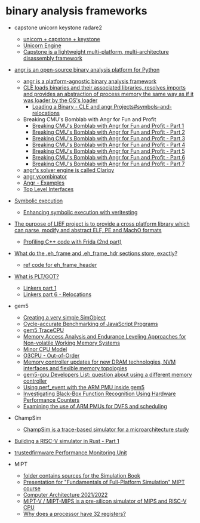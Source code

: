 # binary analysis frameworks

+ capstone unicorn keystone radare2
    + [unicorn + capstone + keystone](https://www.xandora.io/opensource)
    + [Unicorn Engine](https://github.com/unicorn-engine/unicorn)
    + [Capstone is a lightweight multi-platform, multi-architecture disassembly framework](https://www.capstone-engine.org/)

+ [angr is an open-source binary analysis platform for Python](https://angr.io)
    + [angr is a platform-agnostic binary analysis framework](https://github.com/angr/angr)
    + [CLE loads binaries and their associated libraries, resolves imports and provides an abstraction of process memory the same way as if it was loader by the OS's loader](https://github.com/angr/cle)
        + [Loading a Binary - CLE and angr Projects#symbols-and-relocations](https://github.com/angr/angr-doc/blob/master/docs/loading.md#symbols-and-relocations)
    + Breaking CMU's Bomblab with Angr for Fun and Profit
        + [Breaking CMU's Bomblab with Angr for Fun and Profit - Part 1](https://fanpu.io/2020/07/30/breaking-cmu-bomblab-with-angr-for-fun-and-profit-part-1/)
        + [Breaking CMU's Bomblab with Angr for Fun and Profit - Part 2](https://fanpu.io/2020/07/31/breaking-cmu-bomblab-with-angr-for-fun-and-profit-part-2/)
        + [Breaking CMU's Bomblab with Angr for Fun and Profit - Part 3](https://fanpu.io/2020/08/01/breaking-cmu-bomblab-with-angr-for-fun-and-profit-part-3/)
        + [Breaking CMU's Bomblab with Angr for Fun and Profit - Part 4](https://fanpu.io/2020/08/02/breaking-cmu-bomblab-with-angr-for-fun-and-profit-part-4/)
        + [Breaking CMU's Bomblab with Angr for Fun and Profit - Part 5](https://fanpu.io/2020/08/02/breaking-cmu-bomblab-with-angr-for-fun-and-profit-part-5/)
        + [Breaking CMU's Bomblab with Angr for Fun and Profit - Part 6](https://fanpu.io/2020/08/02/breaking-cmu-bomblab-with-angr-for-fun-and-profit-part-6/)
        + [Breaking CMU's Bomblab with Angr for Fun and Profit - Part 7](https://fanpu.io/2020/08/02/breaking-cmu-bomblab-with-angr-for-fun-and-profit-part-7/)
    + [angr's solver engine is called Claripy](https://docs.angr.io/advanced-topics/claripy)
    + [angr ycombinator](https://news.ycombinator.com/item?id=17112998)
    + [Angr - Examples](https://book.hacktricks.xyz/reversing-and-exploiting/reversing-tools-basic-methods/angr/angr-examples)
    + [Top Level Interfaces](https://docs.angr.io/core-concepts/toplevel)
+ [Symbolic execution](https://alastairreid.github.io/RelatedWork/notes/symbolic-execution/)
    + [Enhancing symbolic execution with veritesting](https://alastairreid.github.io/RelatedWork/papers/avgerinos:icse:2014/)

+ [The purpose of LIEF project is to provide a cross platform library which can parse, modify and abstract ELF, PE and MachO formats](https://github.com/lief-project/LIEF)
    + [Profiling C++ code with Frida (2nd part)](https://lief-project.github.io/blog/2021-04-08-profiling-cpp-code-with-frida-part2/)

+ [What do the .eh_frame and .eh_frame_hdr sections store, exactly?](https://stackoverflow.com/questions/14091231/what-do-the-eh-frame-and-eh-frame-hdr-sections-store-exactly)
    + [ref code for eh_frame_header](https://github.com/mclinker/mclinker)

+ [What is PLT/GOT?](https://reverseengineering.stackexchange.com/questions/1992/what-is-plt-got)
    + [Linkers part 1](https://www.airs.com/blog/archives/38)
    + [Linkers part 6 - Relocations](https://www.airs.com/blog/archives/43)

+ gem5
    + [Creating a very simple SimObject](https://www.gem5.org/documentation/learning_gem5/part2/helloobject/)
    + [Cycle-accurate Benchmarking of JavaScript Programs](http://www2.imm.dtu.dk/pubdb/pubs/6276-full.html)
    + [gem5 TraceCPU](https://www.gem5.org/documentation/general_docs/cpu_models/TraceCPU)
    + [Memory Access Analysis and Endurance Leveling Approaches for Non-volatile Working Memory Systems](https://daes.cs.tu-dortmund.de/storages/daes-cs/r/Bilder/Beschaeftigte/Christian_Hakert/publications/2019-hakert.pdf)
    + [Minor CPU Model](https://www.gem5.org/documentation/general_docs/cpu_models/minor_cpu)
    + [O3CPU - Out-of-Order](https://www.gem5.org/documentation/general_docs/cpu_models/O3CPU)
    + [Memory controller updates for new DRAM technologies, NVM interfaces and flexible memory topologies](https://www.gem5.org/2020/05/27/memory-controller.html)
    + [gem5-gpu Developers List: question about using a different memory controller](https://groups.google.com/g/gem5-gpu-dev/c/AZFYoKzrD3I?pli=1)
    + [Using perf_event with the ARM PMU inside gem5](https://stackoverflow.com/questions/63988672/using-perf-event-with-the-arm-pmu-inside-gem5)
    + [Investigating Black-Box Function Recognition Using Hardware Performance Counters](https://arxiv.org/pdf/2204.11639.pdf)
    + [Examining the use of ARM PMUs for DVFS and scheduling](https://teh6.host.cs.st-andrews.ac.uk/files/coursework-reports/CS5199-Report.pdf)

+ ChampSim
    + [ChampSim is a trace-based simulator for a microarchitecture study](https://github.com/ChampSim/ChampSim)

+ [Building a RISC-V simulator in Rust - Part 1](https://gregchadwick.co.uk/blog/building-rrs-pt1/)

+ [trustedfirmware Performance Monitoring Unit](https://trustedfirmware-a.readthedocs.io/en/latest/perf/performance-monitoring-unit.html)

+ MIPT
    + [folder contains sources for the Simulation Book](https://github.com/grigory-rechistov/simbook)
    + [Presentation for "Fundamentals of Full-Platform Simulation" MIPT course](https://github.com/yulyugin/sim-lectures)
    + [Computer Architecture 2021/2022](https://mipt-ilab.github.io/mipt-mips/)
    + [MIPT-V / MIPT-MIPS is a pre-silicon simulator of MIPS and RISC-V CPU](https://github.com/MIPT-ILab/mipt-mips)
    + [Why does a processor have 32 registers?](https://cs.stackexchange.com/questions/22589/why-does-a-processor-have-32-registers)
